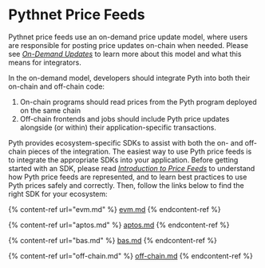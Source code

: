 # Pythnet Price Feeds

Pythnet price feeds use an on-demand price update model, where users are responsible for posting price updates on-chain when needed.
Please see [_On-Demand Updates_](on-demand.md) to learn more about this model and what this means for integrators.

In the on-demand model, developers should integrate Pyth into both their on-chain and off-chain code:
1. On-chain programs should read prices from the Pyth program deployed on the same chain
2. Off-chain frontends and jobs should include Pyth price updates alongside (or within) their application-specific transactions.

Pyth provides ecosystem-specific SDKs to assist with both the on- and off-chain pieces of the integration.
The easiest way to use Pyth price feeds is to integrate the appropriate SDKs into your application.
Before getting started with an SDK, please read [_Introduction to Price Feeds_](best-practices.md) to understand how Pyth price feeds are represented, and to learn best practices to use Pyth prices safely and correctly.
Then, follow the links below to find the right SDK for your ecosystem:

{% content-ref url="evm.md" %}
[evm.md](evm.md)
{% endcontent-ref %}

{% content-ref url="aptos.md" %}
[aptos.md](aptos.md)
{% endcontent-ref %}

{% content-ref url="bas.md" %}
[bas.md](bas.md)
{% endcontent-ref %}

{% content-ref url="off-chain.md" %}
[off-chain.md](off-chain.md)
{% endcontent-ref %}

